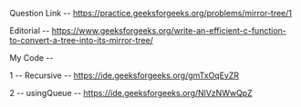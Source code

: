 Question Link -- https://practice.geeksforgeeks.org/problems/mirror-tree/1

Editorial -- https://www.geeksforgeeks.org/write-an-efficient-c-function-to-convert-a-tree-into-its-mirror-tree/

My Code -- 

1 -- Recursive -- https://ide.geeksforgeeks.org/gmTxOqEvZR

2 -- usingQueue -- https://ide.geeksforgeeks.org/NlVzNWwQpZ
